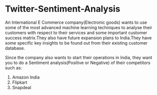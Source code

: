 # Twitter-Sentiment-Analysis
An International E Commerce company(Electronic goods) wants to use some of the most advanced machine learning
techniques to analyse their customers with respect to their services and some important customer success matrix.They
also have future expansion plans to India.They have some specific key insights to be found out from their existing customer database.

Since the company also wants to start their operations in India, they want you to do a Sentiment analysis(Positive or Negative) of their competitors such as:
1. Amazon India
2. Flipkart
3. Snapdeal
